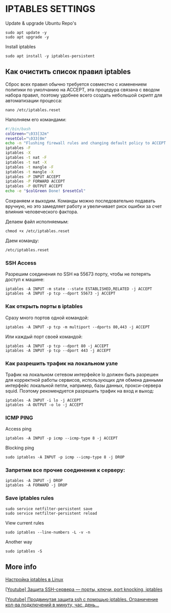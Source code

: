 # IPTABLES SETTINGS

Update & upgrade Ubuntu Repo's

    sudo apt update -y
    sudo apt upgrade -y

Install iptables

    sudo apt install -y iptables-persistent

## Как очистить список правил iptables
Сброс всех правил обычно требуется совместно с изменением политики по умолчанию на ACCEPT, эта процедура связана с вводом набора правил, поэтому удобнее всего создать небольшой скрипт для автоматизации процесса:

    nano /etc/iptables.reset

Наполняем его командами:
```bash
#!/bin/bash
colGreen="\033[32m"
resetCol="\033[0m"
echo -n "Flushing firewall rules and changing default policy to ACCEPT..."
iptables -F
iptables -X
iptables -t nat -F
iptables -t nat -X
iptables -t mangle -F
iptables -t mangle -X
iptables -P INPUT ACCEPT
iptables -P FORWARD ACCEPT
iptables -P OUTPUT ACCEPT
echo -e "$colGreen Done! $resetCol"
```

Сохраняем и выходим. Команды можно последовательно подавать вручную, но это замедляет работу и увеличивает риск ошибки за счет влияния человеческого фактора.

Делаем файл исполняемым:

    chmod +x /etc/iptables.reset

Даем команду:

    /etc/iptables.reset

### SSH Access

Разрешим соединения по SSH на 55673 порту, чтобы не потерять доступ к машине:

    iptables -A INPUT -m state --state ESTABLISHED,RELATED -j ACCEPT
    iptables -A INPUT -p tcp --dport 55673 -j ACCEPT

### Как открыть порты в iptables

Сразу много портов одной командой:

    iptables -A INPUT -p tcp -m multiport --dports 80,443 -j ACCEPT

Или каждый порт своей командой:

    iptables -A INPUT -p tcp --dport 80 -j ACCEPT
    iptables -A INPUT -p tcp --dport 443 -j ACCEPT


### Как разрешить трафик на локальном узле

Трафик на локальном сетевом интерфейсе lo должен быть разрешен для корректной работы сервисов, использующих для обмена данными интерфейс локальной петли, например, базы данных, прокси-сервера squid. Поэтому рекомендуется разрешить трафик на вход и выход:

    iptables -A INPUT -i lo -j ACCEPT 
    iptables -A OUTPUT -o lo -j ACCEPT

### ICMP PING

Access ping

    iptables -A INPUT -p icmp --icmp-type 8 -j ACCEPT

Blocking ping

    sudo iptables -A INPUT -p icmp --icmp-type 8 -j DROP

### Запретим все прочие соединения к серверу:

    iptables -A INPUT -j DROP
    iptables -A FORWARD -j DROP

### Save iptables rules

    sudo service netfilter-persistent save
    sudo service netfilter-persistent reload

View current rules

    sudo iptables --line-numbers -L -v -n


Another way 

    sudo iptables -S



## More info

[Настройка iptables в Linux](https://selectel.ru/blog/setup-iptables-linux/)

[[Youtube] Защита SSH-сервера — порты, ключи, port knocking, iptables](https://www.youtube.com/watch?v=5TCvRlD1sSw&t=1376s)

[[Youtube] Продвинутая защита ssh с помощью iptables. Ограничение кол-ва подключений в минуту, час, день...](https://www.youtube.com/watch?v=zqMYJaz6elM)
